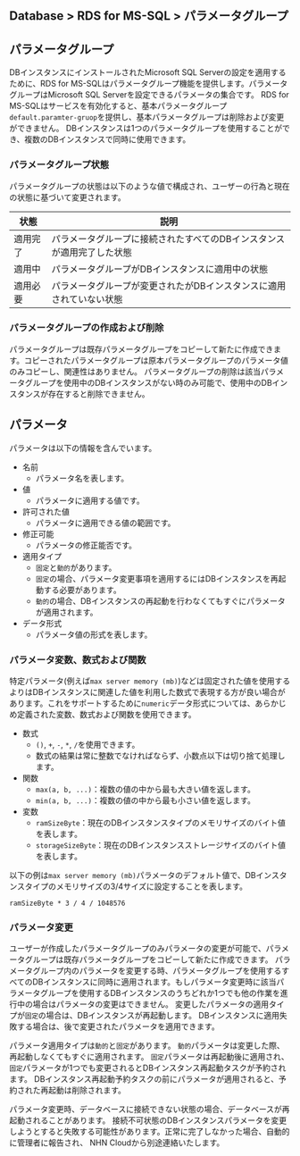 ## Database > RDS for MS-SQL > パラメータグループ

## パラメータグループ

DBインスタンスにインストールされたMicrosoft SQL Serverの設定を適用するために、RDS for MS-SQLはパラメータグループ機能を提供します。パラメータグループはMicrosoft SQL Serverを設定できるパラメータの集合です。
RDS for MS-SQLはサービスを有効化すると、基本パラメータグループ`default.paramter-gruop`を提供し、基本パラメータグループは削除および変更ができません。
DBインスタンスは1つのパラメータグループを使用することができ、複数のDBインスタンスで同時に使用できます。

### パラメータグループ状態

パラメータグループの状態は以下のような値で構成され、ユーザーの行為と現在の状態に基づいて変更されます。

| 状態         | 説明                                |
|--------------|-------------------------------------|
| 適用完了      | パラメータグループに接続されたすべてのDBインスタンスが適用完了した状態 |
| 適用中       | パラメータグループがDBインスタンスに適用中の状態        |
| 適用必要      | パラメータグループが変更されたがDBインスタンスに適用されていない状態 |

### パラメータグループの作成および削除

パラメータグループは既存パラメータグループをコピーして新たに作成できます。コピーされたパラメータグループは原本パラメータグループのパラメータ値のみコピーし、関連性はありません。
パラメータグループの削除は該当パラメータグループを使用中のDBインスタンスがない時のみ可能で、使用中のDBインスタンスが存在すると削除できません。

## パラメータ

パラメータは以下の情報を含んでいます。

* 名前
    * パラメータ名を表します。
* 値
    * パラメータに適用する値です。
* 許可された値
    * パラメータに適用できる値の範囲です。
* 修正可能
    * パラメータの修正能否です。
* 適用タイプ
    * `固定`と`動的`があります。
    * `固定`の場合、パラメータ変更事項を適用するにはDBインスタンスを再起動する必要があります。
    * `動的`の場合、DBインスタンスの再起動を行わなくてもすぐにパラメータが適用されます。
* データ形式
    * パラメータ値の形式を表します。

### パラメータ変数、数式および関数

特定パラメータ(例えば`max server memory (mb)`)などは固定された値を使用するよりはDBインスタンスに関連した値を利用した数式で表現する方が良い場合があります。これをサポートするために`numeric`データ形式については、あらかじめ定義された変数、数式および関数を使用できます。

* 数式
    * `()`, `+`, `-`, `*`, `/`を使用できます。
    * 数式の結果は常に整数でなければならず、小数点以下は切り捨て処理します。
* 関数
    * `max(a, b, ...)`：複数の値の中から最も大きい値を返します。
    * `min(a, b, ...)`：複数の値の中から最も小さい値を返します。
* 変数
    * `ramSizeByte`：現在のDBインスタンスタイプのメモリサイズのバイト値を表します。
    * `storageSizeByte`：現在のDBインスタンスストレージサイズのバイト値を表します。

以下の例は`max server memory (mb)`パラメータのデフォルト値で、DBインスタンスタイプのメモリサイズの3/4サイズに設定することを表します。
```
ramSizeByte * 3 / 4 / 1048576
```

### パラメータ変更

ユーザーが作成したパラメータグループのみパラメータの変更が可能で、パラメータグループは既存パラメータグループをコピーして新たに作成できます。
パラメータグループ内のパラメータを変更する時、パラメータグループを使用するすべてのDBインスタンスに同時に適用されます。もしパラメータ変更時に該当パラメータグループを使用するDBインスタンスのうちどれか1つでも他の作業を進行中の場合はパラメータの変更はできません。
変更したパラメータの適用タイプが`固定`の場合は、DBインスタンスが再起動します。
DBインスタンスに適用失敗する場合は、後で変更されたパラメータを適用できます。

パラメータ適用タイプは`動的`と`固定`があります。
`動的`パラメータは変更した際、再起動しなくてもすぐに適用されます。
`固定`パラメータは再起動後に適用され、`固定`パラメータが1つでも変更されるとDBインスタンス再起動タスクが予約されます。
DBインスタンス再起動予約タスクの前にパラメータが適用されると、予約された再起動は削除されます。

パラメータ変更時、データベースに接続できない状態の場合、データベースが再起動されることがあります。
接続不可状態のDBインスタンスパラメータを変更しようとすると失敗する可能性があります。正常に完了しなかった場合、自動的に管理者に報告され、 NHN Cloudから別途連絡いたします。
